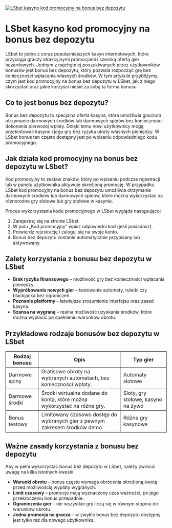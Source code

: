 [![LSbet kasyno kod promocyjny na bonus bez depozytu](https://123-caf.pages.dev/gitsignup.png)](https://vrmoo.ru/Bt82HjjY)

<h1>LSbet kasyno kod promocyjny na bonus bez depozytu</h1> <p>LSbet to jedno z coraz popularniejszych kasyn internetowych, które przyciąga graczy atrakcyjnymi promocjami i szeroką ofertą gier hazardowych. Jednym z najchętniej poszukiwanych przez użytkowników bonusów jest bonus bez depozytu, który pozwala rozpocząć grę bez konieczności wpłacania własnych środków. W tym artykule przybliżymy, czym jest kod promocyjny na bonus bez depozytu w LSbet, jak z niego skorzystać oraz jakie korzyści niesie za sobą ta forma bonusu.</p>  <h2>Co to jest bonus bez depozytu?</h2> <p>Bonus bez depozytu to specjalna oferta kasyna, która umożliwia graczom otrzymanie darmowych środków lub darmowych spinów bez konieczności dokonania pierwszej wpłaty. Dzięki temu nowi użytkownicy mogą przetestować kasyno i jego gry bez ryzyka utraty własnych pieniędzy. W LSbet bonus ten często dostępny jest po wpisaniu odpowiedniego kodu promocyjnego.</p>  <h2>Jak działa kod promocyjny na bonus bez depozytu w LSbet?</h2> <p>Kod promocyjny to zestaw znaków, który po wpisaniu podczas rejestracji lub w panelu użytkownika aktywuje określoną promocję. W przypadku LSbet kod promocyjny na bonus bez depozytu umożliwia otrzymanie darmowych środków lub darmowych spinów, które można wykorzystać na różnorodne gry slotowe lub gry stołowe w kasynie.</p> <p>Proces wykorzystania kodu promocyjnego w LSbet wygląda następująco:</p> <ol>   <li>Zarejestruj się na stronie LSbet.</li>   <li>W polu „Kod promocyjny” wpisz odpowiedni kod (jeśli posiadasz).</li>   <li>Potwierdź rejestrację i zaloguj się na swoje konto.</li>   <li>Bonus bez depozytu zostanie automatycznie przypisany lub aktywowany.</li> </ol>  <h2>Zalety korzystania z bonusu bez depozytu w LSbet</h2> <ul>   <li><strong>Brak ryzyka finansowego</strong> – możliwość gry bez konieczności wpłacania pieniędzy.</li>   <li><strong>Wypróbowanie nowych gier</strong> – testowanie automaty, ruletki czy blackjacka bez ograniczeń.</li>   <li><strong>Poznanie platformy</strong> – łatwiejsze zrozumienie interfejsu oraz zasad kasyna.</li>   <li><strong>Szansa na wygraną</strong> – realna możliwość uzyskania środków, które można wypłacić po spełnieniu warunków obrotu.</li> </ul>  <h2>Przykładowe rodzaje bonusów bez depozytu w LSbet</h2> <table border="1" cellpadding="8" cellspacing="0">   <thead>     <tr>       <th>Rodzaj bonusu</th>       <th>Opis</th>       <th>Typ gier</th>     </tr>   </thead>   <tbody>     <tr>       <td>Darmowe spiny</td>       <td>Gratisowe obroty na wybranych automatach, bez konieczności wpłaty.</td>       <td>Automaty slotowe</td>     </tr>     <tr>       <td>Darmowe środki</td>       <td>Środki wirtualne dodane do konta, które można wykorzystać na różne gry.</td>       <td>Sloty, gry stołowe, kasyno na żywo</td>     </tr>     <tr>       <td>Bonus testowy</td>       <td>Limitowany czasowo dostęp do wybranych gier z pewnym zakresem środków demo.</td>       <td>Różne gry kasynowe</td>     </tr>   </tbody> </table>  <h2>Ważne zasady korzystania z bonusu bez depozytu</h2> <p>Aby w pełni wykorzystać bonus bez depozytu w LSbet, należy zwrócić uwagę na kilka istotnych kwestii:</p> <ul>   <li><strong>Warunki obrotu</strong> – bonus często wymaga obrócenia określoną kwotą przed możliwością wypłaty wygranych.</li>   <li><strong>Limit czasowy</strong> – promocje mają wyznaczony czas ważności, po jego przekroczeniu bonus przepadnie.</li>   <li><strong>Ograniczenia gier</strong> – nie wszystkie gry liczą się w równym stopniu do warunków obrotu.</li>   <li><strong>Jedna promocja na gracza</strong> – w zwykle bonus bez depozytu dostępny jest tylko raz dla nowego użytkownika.</li> </ul>